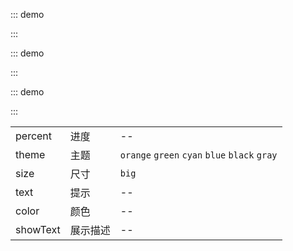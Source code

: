 ::: demo

<template>
  <lay-progress percent="70"></lay-progress>
  <br>
  <lay-progress percent="60"></lay-progress>
</template>

<script>
import { ref } from 'vue';

export default {
  setup() {

    return {
    }
  }
}
</script>

:::

::: demo

<template>
  <lay-progress percent="80" size="big"></lay-progress>
  <br>
  <lay-progress percent="60" size="big" theme="orange"></lay-progress>
  <br>
  <lay-progress percent="60" size="big" theme="blue"></lay-progress>
</template>

<script>
import { ref } from 'vue'

export default {
  setup() {

    return {
    }
  }
}
</script>

:::

::: demo

<template>
  <lay-progress percent="80" showText></lay-progress>
  <br/>
  <br/>
  <lay-progress percent="80" showText text="销售量"></lay-progress>
</template>

<script>
import { ref } from 'vue'

export default {
  setup() {

    return {
    }
  }
}
</script>

:::

<lay-field title="Progress attributes" style="margin-top:40px"/>

|          |          |                                               |
| -------- | -------- | --------------------------------------------- |
| percent  | 进度     | --                                            |
| theme    | 主题     | `orange` `green` `cyan` `blue` `black` `gray` |
| size     | 尺寸     | `big`                                         |
| text     | 提示     | --                                            |
| color    | 颜色     | --                                            |
| showText | 展示描述 | --                                            |
